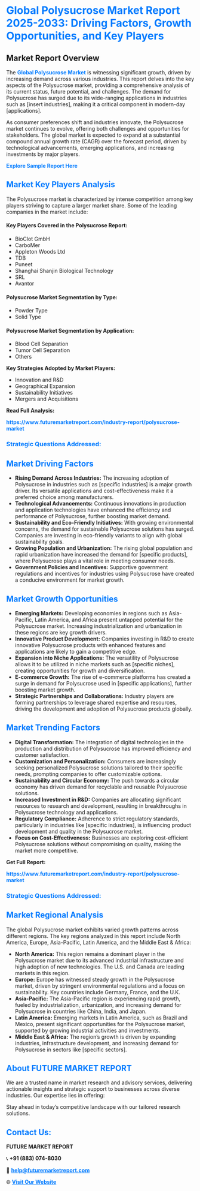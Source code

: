 <h1 style="color: #007BFF;">Global Polysucrose Market Report 2025-2033: Driving Factors, Growth Opportunities, and Key Players</h1>

<section id="overview">
<h2>Market Report Overview</h2>
<p>The <a href="https://www.futuremarketreport.com/industry-report/polysucrose-market" style="color: #007BFF; text-decoration: none;"><strong>Global Polysucrose Market</strong></a> is witnessing significant growth, driven by increasing demand across various industries. This report delves into the key aspects of the Polysucrose market, providing a comprehensive analysis of its current status, future potential, and challenges. The demand for Polysucrose has surged due to its wide-ranging applications in industries such as [insert industries], making it a critical component in modern-day [applications].</p>
<p>As consumer preferences shift and industries innovate, the Polysucrose market continues to evolve, offering both challenges and opportunities for stakeholders. The global market is expected to expand at a substantial compound annual growth rate (CAGR) over the forecast period, driven by technological advancements, emerging applications, and increasing investments by major players.</p>
</section>

<section id="overview">
<p><a href="https://www.futuremarketreport.com/request-sample/reportId=28979" style="color: #007BFF; text-decoration: none;"><strong>Explore Sample Report Here</strong></a></p>
</section>

<section id="key-players">
<h2 style="color: #007BFF;">Market Key Players Analysis</h2>
<p>The Polysucrose market is characterized by intense competition among key players striving to capture a larger market share. Some of the leading companies in the market include:</p>
<h4>Key Players Covered in the Polysucrose Report:</h4>
<ul><li>BioClot GmbH</li><li>CarboMer</li><li>Appleton Woods Ltd</li><li>TDB</li><li>Puneet</li><li>Shanghai Shanjin Biological Technology</li><li>SRL</li><li>Avantor</li></ul>
<h4>Polysucrose Market Segmentation by Type:</h4>
<ul><li>Powder Type</li><li>Solid Type</li></ul>

<h4>Polysucrose Market Segmentation by Application:</h4>
<ul><li>Blood Cell Separation</li><li>Tumor Cell Separation</li><li>Others</li></ul>
<p><strong>Key Strategies Adopted by Market Players:</strong></p>
<ul>
<li>Innovation and R&D</li>
<li>Geographical Expansion</li>
<li>Sustainability Initiatives</li>
<li>Mergers and Acquisitions</li>
</ul>
</section>

<section>
<p><strong>Read Full Analysis: </strong></p><a href="https://www.futuremarketreport.com/industry-report/polysucrose-market" style="color: #007BFF; text-decoration: none;"><strong>https://www.futuremarketreport.com/industry-report/polysucrose-market</strong></a>
<h3 style="color: #007BFF;">Strategic Questions Addressed:</h3>
</section>

<section id="driving-factors">
<h2 style="color: #007BFF;">Market Driving Factors</h2>
<ul>
<li><strong>Rising Demand Across Industries:</strong> The increasing adoption of Polysucrose in industries such as [specific industries] is a major growth driver. Its versatile applications and cost-effectiveness make it a preferred choice among manufacturers.</li>
<li><strong>Technological Advancements:</strong> Continuous innovations in production and application technologies have enhanced the efficiency and performance of Polysucrose, further boosting market demand.</li>
<li><strong>Sustainability and Eco-Friendly Initiatives:</strong> With growing environmental concerns, the demand for sustainable Polysucrose solutions has surged. Companies are investing in eco-friendly variants to align with global sustainability goals.</li>
<li><strong>Growing Population and Urbanization:</strong> The rising global population and rapid urbanization have increased the demand for [specific products], where Polysucrose plays a vital role in meeting consumer needs.</li>
<li><strong>Government Policies and Incentives:</strong> Supportive government regulations and incentives for industries using Polysucrose have created a conducive environment for market growth.</li>
</ul>
</section>

<section id="growth-opportunities">
<h2 style="color: #007BFF;">Market Growth Opportunities</h2>
<ul>
<li><strong>Emerging Markets:</strong> Developing economies in regions such as Asia-Pacific, Latin America, and Africa present untapped potential for the Polysucrose market. Increasing industrialization and urbanization in these regions are key growth drivers.</li>
<li><strong>Innovative Product Development:</strong> Companies investing in R&D to create innovative Polysucrose products with enhanced features and applications are likely to gain a competitive edge.</li>
<li><strong>Expansion into Niche Applications:</strong> The versatility of Polysucrose allows it to be utilized in niche markets such as [specific niches], creating opportunities for growth and diversification.</li>
<li><strong>E-commerce Growth:</strong> The rise of e-commerce platforms has created a surge in demand for Polysucrose used in [specific applications], further boosting market growth.</li>
<li><strong>Strategic Partnerships and Collaborations:</strong> Industry players are forming partnerships to leverage shared expertise and resources, driving the development and adoption of Polysucrose products globally.</li>
</ul>
</section>

<section id="trending-factors">
<h2 style="color: #007BFF;">Market Trending Factors</h2>
<ul>
<li><strong>Digital Transformation:</strong> The integration of digital technologies in the production and distribution of Polysucrose has improved efficiency and customer satisfaction.</li>
<li><strong>Customization and Personalization:</strong> Consumers are increasingly seeking personalized Polysucrose solutions tailored to their specific needs, prompting companies to offer customizable options.</li>
<li><strong>Sustainability and Circular Economy:</strong> The push towards a circular economy has driven demand for recyclable and reusable Polysucrose solutions.</li>
<li><strong>Increased Investment in R&D:</strong> Companies are allocating significant resources to research and development, resulting in breakthroughs in Polysucrose technology and applications.</li>
<li><strong>Regulatory Compliance:</strong> Adherence to strict regulatory standards, particularly in industries like [specific industries], is influencing product development and quality in the Polysucrose market.</li>
<li><strong>Focus on Cost-Effectiveness:</strong> Businesses are exploring cost-efficient Polysucrose solutions without compromising on quality, making the market more competitive.</li>
</ul>
</section>

<section>
<p><strong>Get Full Report: </strong></p><a href="https://www.futuremarketreport.com/industry-report/polysucrose-market" style="color: #007BFF; text-decoration: none;"><strong>https://www.futuremarketreport.com/industry-report/polysucrose-market</strong></a>
<h3 style="color: #007BFF;">Strategic Questions Addressed:</h3>
</section>


<section id="regional-analysis">
<h2 style="color: #007BFF;">Market Regional Analysis</h2>
<p>The global Polysucrose market exhibits varied growth patterns across different regions. The key regions analyzed in this report include North America, Europe, Asia-Pacific, Latin America, and the Middle East & Africa:</p>
<ul>
<li><strong>North America:</strong> This region remains a dominant player in the Polysucrose market due to its advanced industrial infrastructure and high adoption of new technologies. The U.S. and Canada are leading markets in this region.</li>
<li><strong>Europe:</strong> Europe has witnessed steady growth in the Polysucrose market, driven by stringent environmental regulations and a focus on sustainability. Key countries include Germany, France, and the U.K.</li>
<li><strong>Asia-Pacific:</strong> The Asia-Pacific region is experiencing rapid growth, fueled by industrialization, urbanization, and increasing demand for Polysucrose in countries like China, India, and Japan.</li>
<li><strong>Latin America:</strong> Emerging markets in Latin America, such as Brazil and Mexico, present significant opportunities for the Polysucrose market, supported by growing industrial activities and investments.</li>
<li><strong>Middle East & Africa:</strong> The region’s growth is driven by expanding industries, infrastructure development, and increasing demand for Polysucrose in sectors like [specific sectors].</li>
</ul>
</section>

<footer>
<h2 style="color: #007BFF;">About FUTURE MARKET REPORT</h2>
<p>We are a trusted name in market research and advisory services, delivering actionable insights and strategic support to businesses across diverse industries. Our expertise lies in offering:</p>

<p>Stay ahead in today’s competitive landscape with our tailored research solutions.</p>

<h2 style="color: #007BFF;">Contact Us:</h2>
<p><strong>FUTURE MARKET REPORT</strong></p>
<p>📞 <strong>+91 (883) 074-8030</strong></p>
<p>📧 <strong><a href="mailto:help@futuremarketreport.com" style="color: #007BFF;">help@futuremarketreport.com</a></strong></p>
<p>🌐 <strong><a href="https://www.futuremarketreport.com/" style="color: #007BFF;">Visit Our Website</a></strong></p>
</footer>